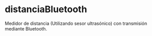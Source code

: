 # distanciaBluetooth
Medidor de distancia (Utilizando sesor ultrasónico) con transmisión mediante Bluetooth.
